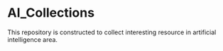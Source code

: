 # AI_Collections
This repository is constructed to collect interesting resource in artificial intelligence area.

